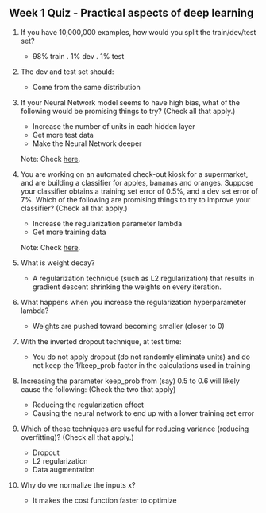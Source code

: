 ## Week 1 Quiz - Practical aspects of deep learning

1. If you have 10,000,000 examples, how would you split the train/dev/test set?

    - 98% train . 1% dev . 1% test
    
2. The dev and test set should:

    - Come from the same distribution
    
3. If your Neural Network model seems to have high bias, what of the following would be promising things to try? (Check all that apply.)

    - Increase the number of units in each hidden layer
    - Get more test data
    - Make the Neural Network deeper
    
    Note: Check [here](https://user-images.githubusercontent.com/14886380/29240263-f7c517ca-7f93-11e7-8549-58856e0ed12f.png).

4. You are working on an automated check-out kiosk for a supermarket, and are building a classifier for apples, bananas and oranges. Suppose your classifier obtains a training set error of 0.5%, and a dev set error of 7%. Which of the following are promising things to try to improve your classifier? (Check all that apply.)

    - Increase the regularization parameter lambda
    - Get more training data

    Note: Check [here](https://user-images.githubusercontent.com/14886380/29240263-f7c517ca-7f93-11e7-8549-58856e0ed12f.png).
    
 5. What is weight decay?

    - A regularization technique (such as L2 regularization) that results in gradient descent shrinking the weights on every iteration.
    
 6. What happens when you increase the regularization hyperparameter lambda?
 
    - Weights are pushed toward becoming smaller (closer to 0)

7. With the inverted dropout technique, at test time:

    - You do not apply dropout (do not randomly eliminate units) and do not keep the 1/keep_prob factor in the calculations used in training
    
8. Increasing the parameter keep_prob from (say) 0.5 to 0.6 will likely cause the following: (Check the two that apply)

    - Reducing the regularization effect
    - Causing the neural network to end up with a lower training set error
    
9. Which of these techniques are useful for reducing variance (reducing overfitting)? (Check all that apply.)

    - Dropout
    - L2 regularization
    - Data augmentation

10. Why do we normalize the inputs x?

    - It makes the cost function faster to optimize
